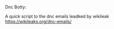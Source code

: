 Dnc Botty:

A quick script to the dnc emails leadked by wikileak 
https://wikileaks.org/dnc-emails/
